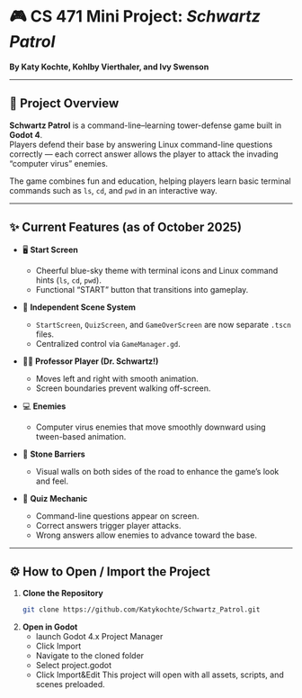 # 🎮 CS 471 Mini Project: *Schwartz Patrol*

**By Katy Kochte, Kohlby Vierthaler, and Ivy Swenson**

---

## 🧭 Project Overview
**Schwartz Patrol** is a command-line–learning tower-defense game built in **Godot 4**.  
Players defend their base by answering Linux command-line questions correctly — each correct answer allows the player to attack the invading “computer virus” enemies.  

The game combines fun and education, helping players learn basic terminal commands such as `ls`, `cd`, and `pwd` in an interactive way.

---

## ✨ Current Features (as of October 2025)

- 🖥️ **Start Screen**  
  - Cheerful blue-sky theme with terminal icons and Linux command hints (`ls`, `cd`, `pwd`).  
  - Functional “START” button that transitions into gameplay.  

- 🧱 **Independent Scene System**  
  - `StartScreen`, `QuizScreen`, and `GameOverScreen` are now separate `.tscn` files.  
  - Centralized control via `GameManager.gd`.  

- 🧍‍♂️ **Professor Player (Dr. Schwartz!)**  
  - Moves left and right with smooth animation.  
  - Screen boundaries prevent walking off-screen.  

- 💻 **Enemies**  
  - Computer virus enemies that move smoothly downward using tween-based animation.  

- 🏰 **Stone Barriers**  
  - Visual walls on both sides of the road to enhance the game’s look and feel.  

- 🧠 **Quiz Mechanic**  
  - Command-line questions appear on screen.  
  - Correct answers trigger player attacks.  
  - Wrong answers allow enemies to advance toward the base.

---

## ⚙️ How to Open / Import the Project

1. **Clone the Repository**
   ```bash
   git clone https://github.com/Katykochte/Schwartz_Patrol.git
2. **Open in Godot**
   - launch Godot 4.x Project Manager
   - Click Import
   - Navigate to the cloned folder
   - Select project.godot
   - Click Import&Edit
   This project will open with all assets, scripts, and scenes preloaded.

